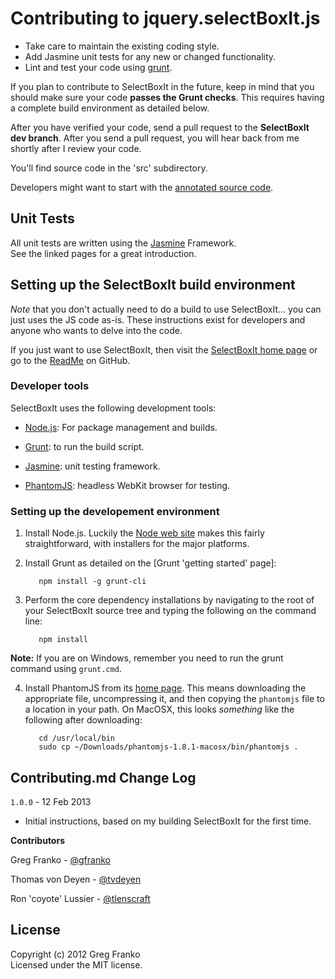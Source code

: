 Contributing to jquery.selectBoxIt.js
=====================================
- Take care to maintain the existing coding style. 
- Add Jasmine unit tests for any new or changed functionality. 
- Lint and test your code using [grunt](https://github.com/cowboy/grunt).

If you plan to contribute to SelectBoxIt in the future, keep in mind that you 
should make sure your code **passes the Grunt checks**.  This requires having a
complete build environment as detailed below.

After you have verified your code, send a pull request to the **SelectBoxIt dev 
branch**.  After you send a pull request, you will hear back from me shortly after 
I review your code.

You'll find source code in the 'src' subdirectory.

Developers might want to start with the 
[annotated source code](http://www.gregfranko.com/jquery.selectBoxIt.js/docs/jQuery.selectBoxIt.html).

## Unit Tests
All unit tests are written using the [Jasmine](http://pivotal.github.com/jasmine/) Framework.  
See the linked pages for a great introduction.

## Setting up the SelectBoxIt build environment

_Note_ that you don't actually need to do a build to use SelectBoxIt... you can 
just uses the JS code as-is.  These instructions exist for developers and anyone 
who wants to delve into the code.

If you just want to use SelectBoxIt, then visit the 
[SelectBoxIt home page](http://gregfranko.com/jquery.selectBoxIt.js/) or go to 
the [ReadMe](https://github.com/gfranko/jquery.selectBoxIt.js/blob/master/README.markdown) 
on GitHub.

### Developer tools

SelectBoxIt uses the following development tools:

   - [Node.js](http://nodejs.org): For package management and builds.

   - [Grunt](http://gruntjs.com): to run the build script.

   - [Jasmine](http://pivotal.github.com/jasmine/): unit testing framework.

   - [PhantomJS](http://phantomjs.org): headless WebKit browser for testing.

### Setting up the developement environment

1. Install Node.js.  Luckily the [Node web site](http://nodejs.org) makes this 
   fairly straightforward, with installers for the major platforms.

2. Install Grunt as detailed on the [Grunt 'getting started' page]:
    
          npm install -g grunt-cli
3. Perform the core dependency installations by navigating to the root of your
   SelectBoxIt source tree and typing the following on the command line:
    
          npm install
**Note:** If you are on Windows, remember you need to run the grunt command 
using `grunt.cmd`.

4. Install PhantomJS from its [home page](http://phantomjs.org).  This means 
   downloading the appropriate file, uncompressing it, and then copying the 
   `phantomjs` file to a location in your path.  On MacOSX, this looks 
   _something_ like the following after downloading:

          cd /usr/local/bin
          sudo cp ~/Downloads/phantomjs-1.8.1-macosx/bin/phantomjs .

## Contributing.md Change Log

`1.0.0` - 12 Feb 2013

- Initial instructions, based on my building SelectBoxIt for the first time.

**Contributors**

Greg Franko - [@gfranko](https://github.com/gfranko)

Thomas von Deyen - [@tvdeyen](https://github.com/tvdeyen)

Ron 'coyote' Lussier - [@tlenscraft](https://github.com/ronlussier)

## License
Copyright (c) 2012 Greg Franko  
Licensed under the MIT license.
